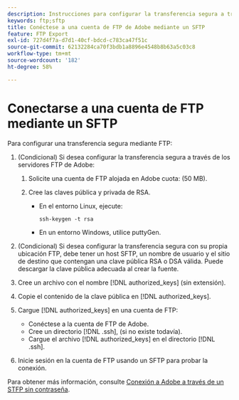 ```yaml
---
description: Instrucciones para configurar la transferencia segura a través de los servidores FTP de Adobe.
keywords: ftp;sftp
title: Conéctese a una cuenta de FTP de Adobe mediante un SFTP
feature: FTP Export
exl-id: 727d4f7a-d7d1-40cf-bdcd-c783ca47f51c
source-git-commit: 62132284ca70f3bdb1a8896e4548b8b63a5c03c8
workflow-type: tm+mt
source-wordcount: '182'
ht-degree: 58%

---
```


# Conectarse a una cuenta de FTP mediante un SFTP

Para configurar una transferencia segura mediante FTP:

1. (Condicional) Si desea configurar la transferencia segura a través de los servidores FTP de Adobe:

   1. Solicite una cuenta de FTP alojada en Adobe cuota: (50 MB).

   1. Cree las claves pública y privada de RSA.

      * En el entorno Linux, ejecute:

        ```
        ssh-keygen -t rsa
        ```

      * En un entorno Windows, utilice puttyGen.

1. (Condicional) Si desea configurar la transferencia segura con su propia ubicación FTP, debe tener un host SFTP, un nombre de usuario y el sitio de destino que contengan una clave pública RSA o DSA válida. Puede descargar la clave pública adecuada al crear la fuente.

1. Cree un archivo con el nombre [!DNL authorized_keys] (sin extensión).

1. Copie el contenido de la clave pública en [!DNL authorized_keys].

1. Cargue [!DNL authorized_keys] en una cuenta de FTP:

   * Conéctese a la cuenta de FTP de Adobe.
   * Cree un directorio [!DNL .ssh], (si no existe todavía).
   * Cargue el archivo [!DNL authorized_keys] en el directorio [!DNL .ssh].

1. Inicie sesión en la cuenta de FTP usando un SFTP para probar la conexión.

Para obtener más información, consulte [Conexión a Adobe a través de un STFP sin contraseña](/help/export/ftp-and-sftp/c-sftp/ftp-sftp-cert-auth.md).
